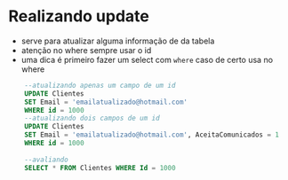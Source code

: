 # Realizando update
* serve para atualizar alguma informação de da tabela
* atenção no where sempre usar o id
* uma dica é primeiro fazer um select com `where` caso de certo usa no where
```sql 
    --atualizando apenas um campo de um id
    UPDATE Clientes
    SET Email = 'emailatualizado@hotmail.com'
    WHERE id = 1000
    --atualizando dois campos de um id
    UPDATE Clientes
    SET Email = 'emailatualizado@hotmail.com', AceitaComunicados = 1
    WHERE id = 1000
    
    --avaliando
    SELECT * FROM Clientes WHERE Id = 1000

```
